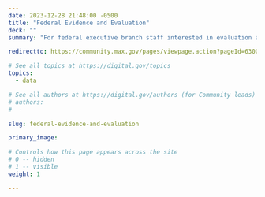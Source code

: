 ```yaml
---
date: 2023-12-28 21:48:00 -0500
title: "Federal Evidence and Evaluation"
deck: ""
summary: "For federal executive branch staff interested in evaluation and evidence-building. Connect with peers, share information, access resources and trainings, and sign up for events. Features content to support federal agencies as they implement the Evidence Act."

redirectto: https://community.max.gov/pages/viewpage.action?pageId=630067080

# See all topics at https://digital.gov/topics
topics:
  - data

# See all authors at https://digital.gov/authors (for Community leads)
# authors:
#  - 

slug: federal-evidence-and-evaluation

primary_image: 

# Controls how this page appears across the site
# 0 -- hidden
# 1 -- visible
weight: 1

---
```

